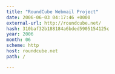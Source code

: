 ```yaml
---
title: "RoundCube Webmail Project"
date: 2006-06-03 04:17:46 +0000
external-url: http://roundcube.net/
hash: 310baf32b188184a6bded5905154125c
year: 2006
month: 06
scheme: http
host: roundcube.net
path: /

---
```



